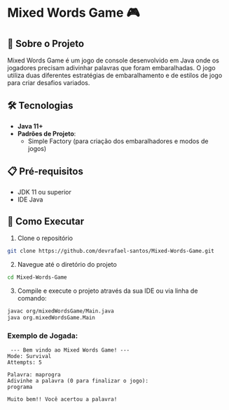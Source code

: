 # Mixed Words Game 🎮

## 📖 Sobre o Projeto
Mixed Words Game é um jogo de console desenvolvido em Java onde os jogadores precisam adivinhar palavras que foram embaralhadas. O jogo utiliza duas diferentes estratégias de embaralhamento e de estilos de jogo para criar desafios variados.


## 🛠️ Tecnologias
- **Java 11+**
- **Padrões de Projeto**:
  - Simple Factory (para criação dos embaralhadores e modos de jogos)

## 📋 Pré-requisitos
- JDK 11 ou superior
- IDE Java 

## 🚀 Como Executar

1. Clone o repositório
```bash
git clone https://github.com/devrafael-santos/Mixed-Words-Game.git
```

2. Navegue até o diretório do projeto
```bash
cd Mixed-Words-Game
```

3. Compile e execute o projeto através da sua IDE ou via linha de comando:
```bash
javac org/mixedWordsGame/Main.java
java org.mixedWordsGame.Main
```

### Exemplo de Jogada:
```
 --- Bem vindo ao Mixed Words Game! --- 
Mode: Survival
Attempts: 5

Palavra: maprogra
Adivinhe a palavra (0 para finalizar o jogo): 
programa

Muito bem!! Você acertou a palavra!
```
